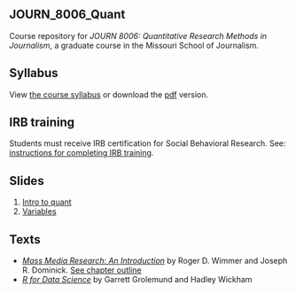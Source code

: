 
JOURN\_8006\_Quant
------------------

Course repository for *JOURN 8006: Quantitative Research Methods in Journalism*, a graduate course in the Missouri School of Journalism.

Syllabus
--------

View [the course syllabus](syllabus/syllabus.md) or download the [pdf](syllabus/syllabus.pdf) version.

IRB training
------------

Students must receive IRB certification for Social Behavioral Research. See: [instructions for completing IRB training](irb_training/instructions.md).

Slides
------

1.  [Intro to quant](1-intro-to-quant.pdf)
2.  [Variables](2-variables.pdf)

Texts
-----

-   [*Mass Media Research: An Introduction*](https://www.amazon.com/dp/143908274X/) by Roger D. Wimmer and Joseph R. Dominick. [See chapter outline](books/mass_media_outline.md)
-   [*R for Data Science*](http://r4ds.had.co.nz/) by Garrett Grolemund and Hadley Wickham

